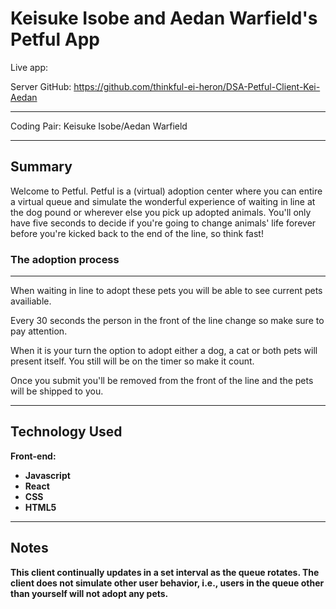 # Keisuke Isobe and Aedan Warfield's Petful App

Live app: 

Server GitHub: https://github.com/thinkful-ei-heron/DSA-Petful-Client-Kei-Aedan

---------------

Coding Pair: Keisuke Isobe/Aedan Warfield

---------------

## Summary

Welcome to Petful. Petful is a (virtual) adoption center where you can entire a virtual queue
and simulate the wonderful experience of waiting in line at the dog pound or wherever else you 
pick up adopted animals. You'll only have five seconds to decide if you're going to change animals'
life forever before you're kicked back to the end of the line, so think fast!


### The adoption process
----------------
<p>When waiting in line to adopt these pets you will be able to see current pets availiable.</p>
<p>Every 30 seconds the person in the front of the line change so make sure to pay attention.</p>
<p>When it is your turn the option to adopt either a dog, a cat or both pets will present itself. You still will be on the timer so make it count.</p>
<p>Once you submit you'll be removed from the front of the line and the pets will be shipped to you.</p>

----------------------------------

## Technology Used

<b>Front-end:<b>
<ul>
  <li>Javascript</li>
  <li>React</li>
  <li>CSS</li>
  <li>HTML5</li>
</ul>

----------------------------------

## Notes

This client continually updates in a set interval as the queue rotates. The client does not simulate other 
user behavior, i.e., users in the queue other than yourself will not adopt any pets. 




